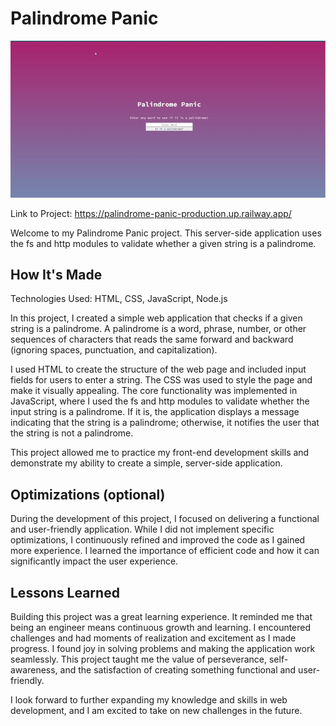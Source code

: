 # Palindrome Panic

![Palindrome Panic Site Gif](img/palindrome-panic.gif)

Link to Project: https://palindrome-panic-production.up.railway.app/

Welcome to my Palindrome Panic project. This server-side application uses the fs and http modules to validate whether a given string is a palindrome.

## How It's Made

Technologies Used: HTML, CSS, JavaScript, Node.js

In this project, I created a simple web application that checks if a given string is a palindrome. A palindrome is a word, phrase, number, or other sequences of characters that reads the same forward and backward (ignoring spaces, punctuation, and capitalization).

I used HTML to create the structure of the web page and included input fields for users to enter a string. The CSS was used to style the page and make it visually appealing. The core functionality was implemented in JavaScript, where I used the fs and http modules to validate whether the input string is a palindrome. If it is, the application displays a message indicating that the string is a palindrome; otherwise, it notifies the user that the string is not a palindrome.

This project allowed me to practice my front-end development skills and demonstrate my ability to create a simple, server-side application.

## Optimizations (optional)

During the development of this project, I focused on delivering a functional and user-friendly application. While I did not implement specific optimizations, I continuously refined and improved the code as I gained more experience. I learned the importance of efficient code and how it can significantly impact the user experience.

## Lessons Learned

Building this project was a great learning experience. It reminded me that being an engineer means continuous growth and learning. I encountered challenges and had moments of realization and excitement as I made progress. I found joy in solving problems and making the application work seamlessly. This project taught me the value of perseverance, self-awareness, and the satisfaction of creating something functional and user-friendly.

I look forward to further expanding my knowledge and skills in web development, and I am excited to take on new challenges in the future.
